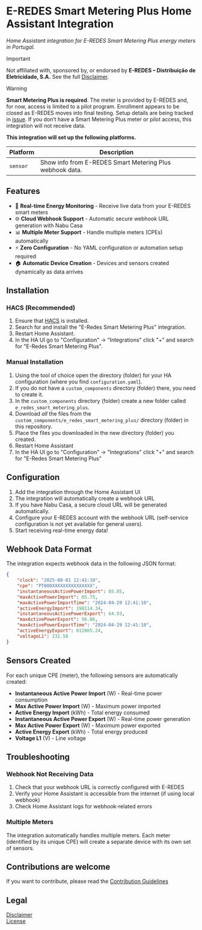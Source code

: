 # E-REDES Smart Metering Plus Home Assistant Integration

_Home Assistant integration for E-REDES Smart Metering Plus energy meters in Portugal._

> [!IMPORTANT]  
> Not affiliated with, sponsored by, or endorsed by **E-REDES – Distribuição de Eletricidade, S.A.** See the full [Disclaimer](DISCLAIMER.md).

> [!WARNING]  
> **Smart Metering Plus is required**. The meter is provided by E-REDES and, for now, access is limited to a pilot program. Enrollment appears to be closed as E-REDES moves into final testing. Setup details are being tracked in [issue](https://github.com/MiguelTVMS/e-redes-smart-metering-plus-hass/issues/3). If you don’t have a Smart Metering Plus meter or pilot access, this integration will not receive data.

**This integration will set up the following platforms.**

Platform | Description
-- | --
`sensor` | Show info from E-REDES Smart Metering Plus webhook data.

## Features

- 🔄 **Real-time Energy Monitoring** - Receive live data from your E-REDES smart meters
- 🌐 **Cloud Webhook Support** - Automatic secure webhook URL generation with Nabu Casa
- 📊 **Multiple Meter Support** - Handle multiple meters (CPEs) automatically
- ⚡ **Zero Configuration** - No YAML configuration or automation setup required
- 🏠 **Automatic Device Creation** - Devices and sensors created dynamically as data arrives

## Installation

### HACS (Recommended)

1. Ensure that [HACS](https://hacs.xyz/) is installed.
2. Search for and install the "E-Redes Smart Metering Plus" integration.
3. Restart Home Assistant.
4. In the HA UI go to "Configuration" -> "Integrations" click "+" and search for "E-Redes Smart Metering Plus".

### Manual Installation

1. Using the tool of choice open the directory (folder) for your HA configuration (where you find `configuration.yaml`).
2. If you do not have a `custom_components` directory (folder) there, you need to create it.
3. In the `custom_components` directory (folder) create a new folder called `e_redes_smart_metering_plus`.
4. Download _all_ the files from the `custom_components/e_redes_smart_metering_plus/` directory (folder) in this repository.
5. Place the files you downloaded in the new directory (folder) you created.
6. Restart Home Assistant
7. In the HA UI go to "Configuration" -> "Integrations" click "+" and search for "E-Redes Smart Metering Plus"

## Configuration

1. Add the integration through the Home Assistant UI
2. The integration will automatically create a webhook URL
3. If you have Nabu Casa, a secure cloud URL will be generated automatically.
4. Configure your E-REDES account with the webhook URL (self-service configuration is not yet available for general users).
5. Start receiving real-time energy data!

## Webhook Data Format

The integration expects webhook data in the following JSON format:

```json
{
    "clock": "2025-08-01 12:41:10",
    "cpe": "PT000XXXXXXXXXXXXXXX",
    "instantaneousActivePowerImport": 85.85,
    "maxActivePowerImport": 85.75,
    "maxActivePowerImportTime": "2024-04-29 12:41:10",
    "activeEnergyImport": 198114.34,
    "instantaneousActivePowerExport": 64.93,
    "maxActivePowerExport": 96.86,
    "maxActivePowerExportTime": "2024-04-29 12:41:10",
    "activeEnergyExport": 612865.24,
    "voltageL1": 231.58
}
```

## Sensors Created

For each unique CPE (meter), the following sensors are automatically created:

- **Instantaneous Active Power Import** (W) - Real-time power consumption
- **Max Active Power Import** (W) - Maximum power imported
- **Active Energy Import** (kWh) - Total energy consumed
- **Instantaneous Active Power Export** (W) - Real-time power generation
- **Max Active Power Export** (W) - Maximum power exported  
- **Active Energy Export** (kWh) - Total energy produced
- **Voltage L1** (V) - Line voltage

## Troubleshooting

### Webhook Not Receiving Data

1. Check that your webhook URL is correctly configured with E-REDES
2. Verify your Home Assistant is accessible from the internet (if using local webhook)
3. Check Home Assistant logs for webhook-related errors

### Multiple Meters

The integration automatically handles multiple meters. Each meter (identified by its unique CPE) will create a separate device with its own set of sensors.

## Contributions are welcome

If you want to contribute, please read the [Contribution Guidelines](CONTRIBUTING.md)

## Legal

[Disclaimer](DISCLAIMER.md)  
[License](LICENSE)